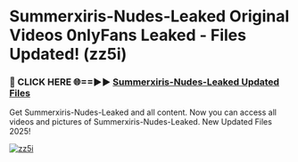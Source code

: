 # Summerxiris-Nudes-Leaked Original Videos 0nlyFans Leaked - Files Updated! (zz5i)

<h3>🔴 CLICK HERE 🌐==►► <a href="https://tinyurl.com/4mcuefdz" rel="nofollow">Summerxiris-Nudes-Leaked Updated Files</a></h3>

Get Summerxiris-Nudes-Leaked and all content. Now you can access all videos and pictures of Summerxiris-Nudes-Leaked. New Updated Files 2025!

[![zz5i](https://i.imgur.com/StAQSOY.gif)](https://tinyurl.com/4mcuefdz)
